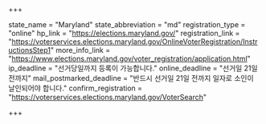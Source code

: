 +++

state_name = "Maryland"
state_abbreviation = "md"
registration_type = "online"
hp_link = "https://elections.maryland.gov/"
registration_link = "https://voterservices.elections.maryland.gov/OnlineVoterRegistration/InstructionsStep1"
more_info_link = "https://www.elections.maryland.gov/voter_registration/application.html"
ip_deadline = "선거당일까지 등록이 가능합니다."
online_deadline = "선거일 21일 전까지"
mail_postmarked_deadline = "반드시 선거일 21일 전까지 일자로 소인이 날인되어야 합니다."
confirm_registration = "https://voterservices.elections.maryland.gov/VoterSearch"

+++